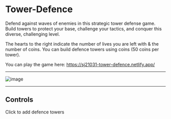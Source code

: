 # Tower-Defence
Defend against waves of enemies in this strategic tower defense game. Build towers to protect your base, challenge your tactics, and conquer this diverse, challenging level.

The hearts to the right indicate the number of lives you are left with & the number of coins. You can build defence towers using coins (50 coins per tower). 

You can play the game here: https://sj21031-tower-defence.netlify.app/ 

---

![image](https://github.com/Soham-Jadhav/Tower-Defence/assets/98579549/783cb89c-81af-40be-aa32-9a533c9c8bb2)

---

## Controls

Click to add defence towers
